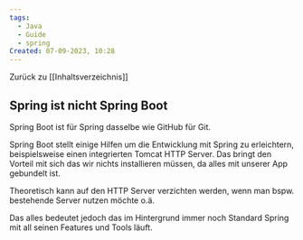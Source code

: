 ```yaml
---
tags:
  - Java
  - Guide
  - spring
Created: 07-09-2023, 10:28
---
```

Zurück zu [[Inhaltsverzeichnis]]
## Spring ist nicht Spring Boot

Spring Boot ist für Spring dasselbe wie GitHub für Git.

Spring Boot stellt einige Hilfen um die Entwicklung mit Spring zu erleichtern, beispielsweise einen integrierten Tomcat HTTP Server. Das bringt den Vorteil mit sich das wir nichts installieren müssen, da alles mit unserer App gebundelt ist.

Theoretisch kann auf den HTTP Server verzichten werden, wenn man bspw. bestehende Server nutzen möchte o.ä.

Das alles bedeutet jedoch das im Hintergrund immer noch Standard Spring mit all seinen Features und Tools läuft.